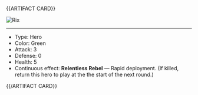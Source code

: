 {{ARTIFACT CARD}}

<!-- Card image goes here. -->

![Rix](https://i.imgur.com/NQQGAKi.jpg)

---

<!-- Card description goes here. -->

* Type: Hero
* Color: Green
* Attack: 3
* Defense: 0
* Health: 5
* Continuous effect: **Relentless Rebel** — Rapid deployment. (If killed, return this hero to 
play at the the start of the next round.)

{{/ARTIFACT CARD}}
